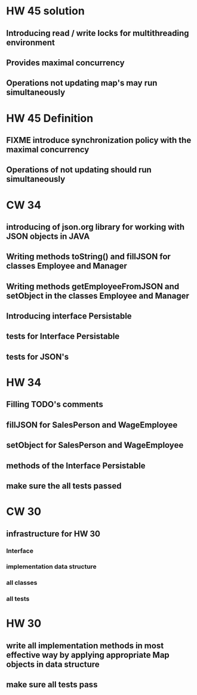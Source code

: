# HW 45 solution
## Introducing read / write locks for multithreading environment
## Provides maximal concurrency
## Operations not updating map's may run simultaneously

# HW 45 Definition
## FIXME introduce synchronization policy with the maximal concurrency
## Operations of not updating should run simultaneously  

# CW 34
## introducing of json.org library for working with JSON objects in JAVA
## Writing methods toString() and fillJSON for classes Employee and Manager
## Writing methods getEmployeeFromJSON and setObject in the classes Employee and Manager
## Introducing interface Persistable
## tests for Interface Persistable
## tests for JSON's

# HW 34
## Filling TODO's comments
## fillJSON for SalesPerson and WageEmployee
## setObject for SalesPerson and WageEmployee
## methods of the Interface Persistable
## make sure the all tests passed 

# CW 30
## infrastructure for HW 30
### Interface
### implementation data structure
### all classes
### all tests

# HW 30
## write all implementation methods in most effective way by applying appropriate Map objects in data structure
## make sure all tests pass
